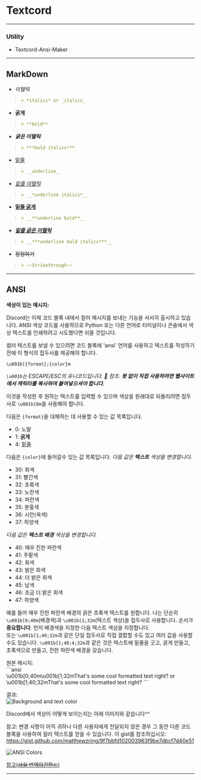 # Textcord
___

### Utility

- Textcord-Ansi-Maker


___

## MarkDown

- *이탤릭*
> ```MarkDown
>> *italics* or _italics_

- **굵게**
> ```MarkDown
>> **bold**

- ***굵은 이탤릭***
> ```MarkDown
>> ***bold italics***

- <ins>밑줄</ins>
> ```MarkDown
>> __underline__

- <ins>*밑줄 이탤릭*</ins>
> ```MarkDown
>> __*underline italics*__

- <ins>**밑줄 굵게**</ins>
> ```MarkDown
>> __**underline bold**__

- <ins>***밑줄 굵은 이탤릭***</ins>
> ```MarkDown
>> __***underline bold italics***__

- ~~정정하기~~
> ```MarkDown
>> ~~Strikethrough~~

___

## ANSI

__**색상이 있는 메시지:**__

Discord는 이제 코드 블록 내에서 컬러 메시지를 보내는 기능을 서서히 출시하고 있습니다. ANSI 색상 코드를 사용하므로 Python 또는 다른 언어로 터미널이나 콘솔에서 색상 텍스트를 인쇄하려고 시도했다면 쉬울 것입니다.

컬러 텍스트를 보낼 수 있으려면 코드 블록에 'ansi' 언어를 사용하고 텍스트를 작성하기 전에 이 형식의 접두사를 제공해야 합니다.
```
\u001b[{format};{color}m
```
*`\u001b`는 ESCAPE/ESC의 유니코드입니다. [](http://www.unicode-symbol.com/u/001B.html) 참조. **봇 없이 직접 사용하려면 웹사이트에서 캐릭터를 복사하여 붙여넣으셔야 합니다.***

이것을 작성한 후 원하는 텍스트를 입력할 수 있으며 색상을 원래대로 되돌리려면 접두사로 `\u001b[0m`을 사용해야 합니다.

다음은 `{format}`을 대체하는 데 사용할 수 있는 값 목록입니다.
* 0: 노말
* 1: **굵게**
* 4: <ins>밑줄</ins>

다음은 `{color}`에 들어갈수 있는 값 목록입니다.
*다음 값은 **텍스트** 색상을 변경합니다.*
* 30: 회색
* 31: 빨간색
* 32: 초록색
* 33: 노란색
* 34: 파란색
* 35: 분홍색
* 36: 시안(옥색)
* 37: 하양색

*다음 값은 **텍스트 배경** 색상을 변경합니다.*

* 40: 매우 진한 파란색
* 41: 주황색
* 42: 회색
* 43: 밝은 회색
* 44: 더 밝은 회색
* 45: 남색
* 46: 조금 더 밝은 회색
* 47: 하양색

예를 들어 매우 진한 파란색 배경의 굵은 초록색 텍스트를 원합니다.
나는 단순히 `\u001b[0;40m`(배경색)과 `\u001b[1;32m`(텍스트 색상)을 접두사로 사용합니다. 순서가 **중요합니다**. 먼저 배경색을 지정한 다음 텍스트 색상을 지정합니다.<br>
또는 `\u001b[1;40;32m`과 같은 단일 접두사로 직접 결합할 수도 있고 여러 값을 사용할 수도 있습니다. `\u001b[1;40;4;32m`과 같은 것은 텍스트에 밑줄을 긋고, 굵게 만들고, 초록색으로 만들고, 진한 파란색 배경을 갖습니다.

원본 메시지:<br>
\`\`\`ansi<br>
\u001b[0;40m\u001b[1;32mThat's some cool formatted text right?
or
\u001b[1;40;32mThat's some cool formatted text right?
\`\`\`

결과:<br>
![Background and text color](https://media.discordapp.net/attachments/739937507768270939/930460020603224084/Background-Text-Color.png)

Discord에서 색상이 어떻게 보이는지는 아래 이미지와 같습니다^^

참고: 변경 사항이 아직 귀하나 다른 사용자에게 전달되지 않은 경우 그 동안 다른 코드 블록을 사용하여 컬러 텍스트를 얻을 수 있습니다. 이 gist를 참조하십시오: <https://gist.github.com/matthewzring/9f7bbfd102003963f9be7dbcf7d40e51>

![ANSI Colors](https://media.discordapp.net/attachments/739937507768270939/930825555803263016/ANSI-Colors.png)

[참고(~~사실 번역이긴한ㄷ~~)](https://gist.github.com/kkrypt0nn/a02506f3712ff2d1c8ca7c9e0aed7c06#file-ansi-colors-discord-md)

___
